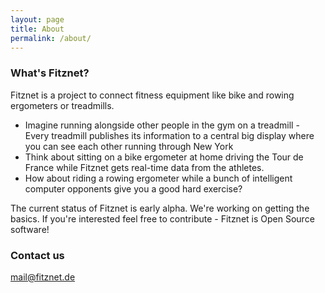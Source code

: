 ```yaml
---
layout: page
title: About
permalink: /about/
---
```


### What's Fitznet?

Fitznet is a project to connect fitness equipment like bike and rowing ergometers or treadmills.

* Imagine running alongside other people in the gym on a treadmill - Every treadmill publishes its information to a central big display where you can see each other running through New York
* Think about sitting on a bike ergometer at home driving the Tour de France while Fitznet gets real-time data from the athletes.
* How about riding a rowing ergometer while a bunch of intelligent computer opponents give you a good hard exercise?

The current status of Fitznet is early alpha. We're working on getting the basics. If you're interested feel free to contribute - Fitznet is Open Source software!

### Contact us

[mail@fitznet.de](mailto:mail@fitznet.de)